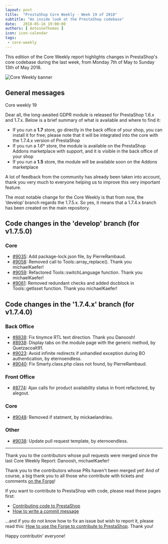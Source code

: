 ```yaml
---
layout: post
title:  "PrestaShop Core Weekly - Week 19 of 2018"
subtitle: "An inside look at the PrestaShop codebase"
date:   2018-05-16 19:00:00
authors: [ AntoineThomas ]
icon: icon-calendar
tags:
 - core-weekly
---
```


This edition of the Core Weekly report highlights changes in PrestaShop's core codebase during the last week, from Monday 7th of May to Sunday 13th of May 2018.

![Core Weekly banner](/assets/images/2017/04/core_weekly_banner.jpg)


## General messages

Core weekly 19

Dear all, the long-awaited GDPR module is released for PrestaShop 1.6.x and 1.7.x. Below is a brief summary of what is available and where to find it:

* If you run a **1.7** store, go directly in the back office of your shop, you can install it for free; please note that it will be integrated into the core with the 1.7.4.x version of PrestaShop
* If you run a  *1.6** store, the module is available on the PrestaShop Addons marketplace with support, and it is visible in the back office of your shop
* If you run a **1.5** store, the module will be available soon on the Addons marketplace

A lot of feedback from the community has already been taken into account, thank you very much to everyone helping us to improve this very important feature.

The most notable change for the Core Weekly is that from now, the ‘develop’ branch regards the 1.7.5.x. So yes, it means that a 1.7.4.x branch has been created on the main repository.


## Code changes in the 'develop' branch (for v1.7.5.0)

### Core
* [#9035](https://github.com/PrestaShop/PrestaShop/pull/9035): Add package-lock.json file, by PierreRambaud.
* [#9058](https://github.com/PrestaShop/PrestaShop/pull/9058): Removed call to Tools::array_replace(). Thank you michaelKaefer!
* [#9059](https://github.com/PrestaShop/PrestaShop/pull/9059): Refactored Tools::switchLanguage function. Thank you michaelKaefer!
* [#9061](https://github.com/PrestaShop/PrestaShop/pull/9061): Removed redundant checks and added docblock in Tools::getIsset function. Thank you michaelKaefer!


## Code changes in the '1.7.4.x' branch (for v1.7.4.0)

### Back Office
* [#8838](https://github.com/PrestaShop/PrestaShop/pull/8838): Fix tinymce RTL text direction. Thank you Danoosh!
* [#8938](https://github.com/PrestaShop/PrestaShop/pull/8938): Display tabs on the module page with the generic method, by Quetzacoalt91.
* [#9023](https://github.com/PrestaShop/PrestaShop/pull/9023): Avoid infinite redirects if unhandled exception during BO authentication, by eternoendless.
* [#9040](https://github.com/PrestaShop/PrestaShop/pull/9040): Fix Smarty.class.php class not found, by PierreRambaud.


### Front Office
* [#8774](https://github.com/PrestaShop/PrestaShop/pull/8774): Ajax calls for product availability status in front refactored, by alegout.


### Core
* [#9048](https://github.com/PrestaShop/PrestaShop/pull/9048): Removed if statment, by mickaelandrieu.


### Other
* [#9038](https://github.com/PrestaShop/PrestaShop/pull/9038): Update pull request template, by eternoendless.


<hr />

Thank you to the contributors whose pull requests were merged since the last Core Weekly Report: Danoosh, michaelKaefer!

Thank you to the contributors whose PRs haven't been merged yet! And of course, a big thank you to all those who contribute with tickets and comments [on the Forge](http://forge.prestashop.com/)!

If you want to contribute to PrestaShop with code, please read these pages first:

 * [Contributing code to PrestaShop](http://doc.prestashop.com/display/PS16/Contributing+code+to+PrestaShop)
 * [How to write a commit message](http://doc.prestashop.com/display/PS16/How+to+write+a+commit+message)

...and if you do not know how to fix an issue but wish to report it, please read this: [How to use the Forge to contribute to PrestaShop](http://doc.prestashop.com/display/PS16/How+to+use+the+Forge+to+contribute+to+PrestaShop). Thank you!

Happy contributin' everyone!
